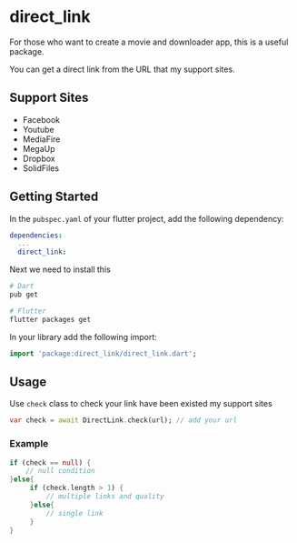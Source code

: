 # direct_link

For those who want to create a movie and downloader app, this is a useful package.

You can get a direct link from the URL that my support sites.

## Support Sites

* Facebook
* Youtube
* MediaFire
* MegaUp
* Dropbox
* SolidFiles

## Getting Started

In the `pubspec.yaml` of your flutter project, add the following dependency:

```yaml
dependencies:
  ...
  direct_link:
```

Next we need to install this

```sh
# Dart
pub get

# Flutter
flutter packages get
```

In your library add the following import:

```dart
import 'package:direct_link/direct_link.dart';
```

## Usage

Use `check` class to check your link have been existed my support sites

```dart
var check = await DirectLink.check(url); // add your url
```

### Example

```dart
if (check == null) {
    // null condition
}else{
     if (check.length > 1) {
         // multiple links and quality
     }else{
         // single link
     }
}

```
